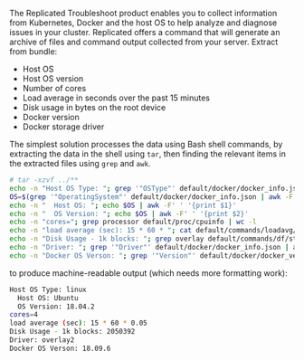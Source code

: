 The Replicated Troubleshoot product enables you to collect information from Kubernetes, Docker and the host OS to help analyze and diagnose issues in your cluster. Replicated offers a command that will generate an archive of files and command output collected from your server. Extract from bundle:
  - Host OS
  - Host OS version
  - Number of cores
  - Load average in seconds over the past 15 minutes
  - Disk usage in bytes on the root device
  - Docker version
  - Docker storage driver

The simplest solution processes the data using Bash shell commands, by extracting the data in the shell using `tar`, 
then finding the relevant items in the extracted files using `grep` and `awk`.
```sh
# tar -xzvf ../**
echo -n "Host OS Type: "; grep '"OSType"' default/docker/docker_info.json | awk -F'"' '{print $4}'
OS=$(grep '"OperatingSystem"' default/docker/docker_info.json | awk -F'"' '{print $4}')
echo -n "  Host OS: "; echo $OS | awk -F' ' '{print $1}'
echo -n "  OS Version: "; echo $OS | awk -F' ' '{print $2}'
echo -n "cores="; grep processor default/proc/cpuinfo | wc -l
echo -n "load average (sec): 15 * 60 * "; cat default/commands/loadavg/loadavg | awk -F' ' '{print $3}'
echo -n "Disk Usage - 1k blocks: "; grep overlay default/commands/df/stdout | awk -F' ' '{print $3}'
echo -n "Driver: "; grep '"Driver"' default/docker/docker_info.json | awk -F'"' '{print $4}'
echo -n "Docker OS Verson: "; grep '"Version"' default/docker/docker_version.json | awk -F'"' '{print $4}'
```
to produce machine-readable output (which needs more formatting work):
```sh
Host OS Type: linux
  Host OS: Ubuntu
  OS Version: 18.04.2
cores=4
load average (sec): 15 * 60 * 0.05
Disk Usage - 1k blocks: 2050392
Driver: overlay2
Docker OS Verson: 18.09.6
```
